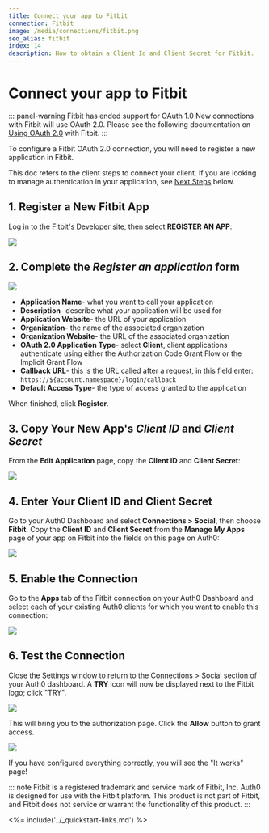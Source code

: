 ```yaml
---
title: Connect your app to Fitbit
connection: Fitbit
image: /media/connections/fitbit.png
seo_alias: fitbit
index: 14
description: How to obtain a Client Id and Client Secret for Fitbit.
---
```


# Connect your app to Fitbit

::: panel-warning Fitbit has ended support for OAuth 1.0
New connections with Fitbit will use OAuth 2.0. Please see the following documentation on [Using OAuth 2.0](https://dev.fitbit.com/docs/oauth2/) with Fitbit.
:::

To configure a Fitbit OAuth 2.0 connection, you will need to register a new application in Fitbit.

This doc refers to the client steps to connect your client. If you are looking to manage authentication in your application, see [Next Steps](#next-steps) below.

## 1. Register a New Fitbit App

Log in to the [Fitbit's Developer site](https://dev.fitbit.com), then select **REGISTER AN APP**:

![](/media/articles/connections/social/fitbit/register-an-app.png)

## 2. Complete the _Register an application_ form

![](/media/articles/connections/social/fitbit/registration-form.png)

- **Application Name**- what you want to call your application
- **Description**- describe what your application will be used for
- **Application Website**- the URL of your application
- **Organization**- the name of the associated organization
- **Organization Website**- the URL of the associated organization
- **OAuth 2.0 Application Type**- select **Client**, client applications authenticate using either the Authorization Code Grant Flow or the Implicit Grant Flow
- **Callback URL**- this is the URL called after a request, in this field enter: `https://${account.namespace}/login/callback`
- **Default Access Type**- the type of access granted to the application

When finished, click **Register**.

## 3. Copy Your New App's *Client ID* and *Client Secret*

From the **Edit Application** page, copy the **Client ID** and **Client Secret**:

![](/media/articles/connections/social/fitbit/fitbit-manage-oauth2.png)

## 4. Enter Your Client ID and Client Secret

Go to your Auth0 Dashboard and select **Connections > Social**, then choose **Fitbit**. Copy the **Client ID** and **Client Secret** from the **Manage My Apps** page of your app on Fitbit into the fields on this page on Auth0:

![](/media/articles/connections/social/fitbit/fitbit-auth0-dashboard.png)

## 5. Enable the Connection

Go to the **Apps** tab of the Fitbit connection on your Auth0 Dashboard and select each of your existing Auth0 clients for which you want to enable this connection:

![](/media/articles/connections/social/fitbit/fitbit-apps.png)

## 6. Test the Connection

Close the Settings window to return to the Connections > Social section of your Auth0 dashboard. A **TRY** icon will now be displayed next to the Fitbit logo; click "TRY".

![](/media/articles/connections/social/fitbit/try-button.png)

This will bring you to the authorization page. Click the **Allow** button to grant access.

![](/media/articles/connections/social/fitbit/auth-page.png)

If you have configured everything correctly, you will see the "It works" page!

::: note
Fitbit is a registered trademark and service mark of Fitbit, Inc. Auth0 is designed for use with the Fitbit platform. This product is not part of Fitbit, and Fitbit does not service or warrant the functionality of this product.
:::

<%= include('../_quickstart-links.md') %>
